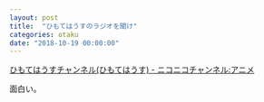 ```yaml
---
layout: post
title:  "ひもてはうすのラジオを聞け"
categories: otaku
date: "2018-10-19 00:00:00"
---
```


[ひもてはうすチャンネル\(ひもてはうす\) \- ニコニコチャンネル:アニメ](http://ch.nicovideo.jp/himotehouse)

面白い。
